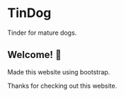 # TinDog

Tinder for mature dogs.

## Welcome! 👋

Made this website using bootstrap. 

Thanks for checking out this website.
